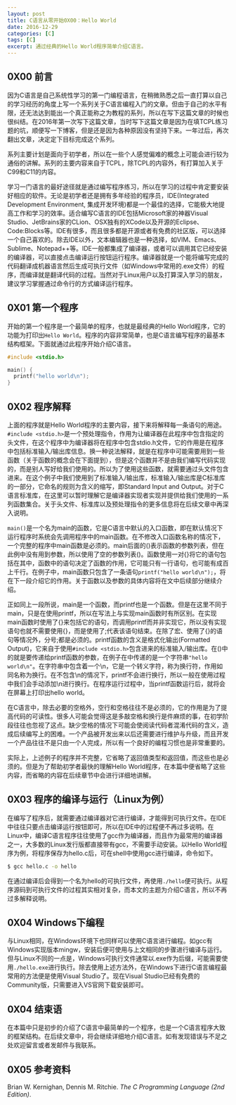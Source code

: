 ```yaml
---
layout: post
title: C语言从零开始0X00：Hello World
date: 2016-12-29
categories: [C]
tags: [C]
excerpt: 通过经典的Hello World程序简单介绍C语言。
---
```


## 0X00 前言

因为C语言是自己系统性学习的第一门编程语言，在稍微熟悉之后一直打算以自己的学习经历的角度上写一个系列关于C语言编程入门的文章。但由于自己的水平有限，还无法达到能出一个真正能称之为教程的系列，所以在写下这篇文章的时候也很纠结。在2016年第一次写下这篇文章，当时写下这篇文章是因为在填TCPL练习题的坑，顺便写一下博客，但是还是因为各种原因没有坚持下来。一年过后，再次翻出文章，决定定下目标完成这个系列。

系列主要计划是面向于初学者，所以在一些个人感觉偏难的概念上可能会进行较为通俗的讲解。系列的主要内容来自于TCPL，除TCPL的内容外，有打算加入关于C99和C11的内容。

学习一门语言的最好途径就是通过编写程序练习，所以在学习的过程中肯定要安装好相应的软件。无论是初学者还是拥有多年经验的程序员，IDE(Integrated Development Environment, 集成开发环境)都是一个最佳的选择，它能极大地提高工作和学习的效率。适合编写C语言的IDE包括Microsoft家的神器Visual Studio、JetBrains家的CLion、OSX独有的XCode以及开源的Eclipse、Code:Blocks等。IDE有很多，而且很多都是开源或者有免费的社区版，可以选择一个自己喜欢的。除去IDE以外，文本编辑器也是一种选择，如VIM、Emacs、Sublime、Notepad++等。IDE一般都集成了编译器，或者可以调用其它已经安装的编译器，可以直接点击编译运行按钮运行程序。编译器就是一个能将编写完成的代码翻译成机器语言然后生成可执行文件（如Windows中常用的.exe文件）的程序，而编译就是翻译代码的过程。当然对于Linux用户以及打算深入学习的朋友，建议学习掌握通过命令行的方式编译运行程序。

## 0X01 第一个程序

开始的第一个程序是一个最简单的程序，也就是最经典的Hello World程序，它的功能为打印出`Hello World`。程序的内容非常简单，也是C语言编写程序的最基本结构框架。下面就通过此程序开始介绍C语言。

```c
#include <stdio.h>

main() {
  printf("hello world\n");
}
```

## 0X02 程序解释

上面的程序就是Hello World程序的主要内容，接下来将解释每一条语句的用途。`#include <stdio.h>`是一个预处理指令，作用为让编译器在此程序中包含指定的头文件，在这个程序中为编译器将在程序中包含stdio.h文件，它的作用是在程序中包括标准输入/输出库信息。换一种说法解释，就是在程序中可能需要用到一些函数（关于函数的概念会在下面提到），但是这个函数并不是由我们编写代码实现的，而是别人写好给我们使用的。所以为了使用这些函数，就需要通过头文件包含进来。在这个例子中我们使用到了标准输入/输出库，标准输入/输出库是C标准库的一部分，它命名的规则为含义的缩写，即Standard Input and Output。对于C语言标准库，在这里可以暂时理解它是编译器实现者实现并提供给我们使用的一系列函数集合。关于头文件、标准库以及预处理指令的更多信息将在后续文章中再深入说明。

`main()`是一个名为main的函数，它是C语言中默认的入口函数，即在默认情况下运行程序时系统会先调用程序中的main函数。在不修改入口函数名称的情况下，一个完整的程序中main函数是必须的。main后面的()表示函数的参数列表，但在此例中没有用到参数，所以使用了空的参数列表()。函数使用一对{}将它的语句包括在其中，函数中的语句决定了函数的作用，它可能只有一行语句，也可能有成百上千行。在例子中，main函数只包含了一条语句`printf("hello world\n");`，将在下一段介绍它的作用。关于函数以及参数的具体内容将在文中后续部分继续介绍。

正如同上一段所说，main是一个函数，而printf也是一个函数。但是在这里不同于main，只是在使用printf，所以在写法上与实现main函数时有所区别。在实现main函数时使用了{}来包括它的语句，而调用printf而并非实现它，所以没有实现语句也就不需要使用{}，而是使用了;代表该语句结束。在除了宏、使用了{}的语句等情况外，分号;都是必须的。printf函数的含义是格式化输出(Formatted Output)，它来自于使用`#include <stdio.h>`包含进来的标准输入/输出库。在()中的就是要传递给printf函数的参数，在例子在中传递的是一个字符串`"hello world\n"`。在字符串中包含着一个\n，它是一个转义字符，称为换行符，作用如同名称为换行。在不包含\n的情况下，printf不会进行换行，所以一般在使用过程中我们会手动添加\n进行换行。在程序运行过程中，当printf函数运行后，就将会在屏幕上打印出hello world。

在C语言中，除去必要的空格外，空行和空格往往不是必须的，它的作用是为了提高代码的可读性。很多人可能会觉得这是多敲空格和换行是件麻烦的事，在初学阶段往往也忽视了这点。缺少空格的情况下可能会使阅读代码者混淆代码的含义，造成后续编写上的困难。一个产品被开发出来以后还需要进行维护与升级，而且开发一个产品往往不是只由一个人完成，所以有一个良好的编程习惯也是非常重要的。

实际上，上述例子的程序并不完整，它省略了返回值类型和返回值，而这些也是必须的。但是为了帮助初学者最快的理解Hello World程序，在本篇中便省略了这些内容，而省略的内容在后续章节中会进行详细地讲解。

## 0X03 程序的编译与运行（Linux为例）

在编写了程序后，就需要通过编译器对它进行编译，才能得到可执行文件。在IDE中往往只要点击编译运行按钮即可，所以在IDE中的过程便不再过多说明。在Linux中，编译C语言程序往往使用了gcc作为编译器，而且作为最常用的编译器之一，大多数的Linux发行版都直接带有gcc，不需要手动安装。以Hello World程序为例，将程序保存为hello.c后，可在shell中使用gcc进行编译，命令如下。

```bash
$ gcc hello.c -o hello
```

在通过编译后会得到一个名为hello的可执行文件，再使用`./hello`便可执行。从程序源码到可执行文件的过程其实相对复杂，而本文的主题为介绍C语言，所以不再过多解释说明。

## 0X04 Windows下编程

与Linux相同，在Windows环境下也同样可以使用C语言进行编程。如gcc有Windows实现版本mingw，安装后便可使用与上文相同的步骤进行编译与运行。但与Linux不同的一点是，Windows可执行文件通常以.exe作为后缀，可能需要使用`./hello.exe`进行执行。除去使用上述方法外，在Windows下进行C语言编程最常用的方法便是使用Visual Studio了。现在Visual Studio已经有免费的Community版，只需要进入VS官网下载安装即可。

## 0X04 结束语

在本篇中只是初步的介绍了C语言中最简单的一个程序，也是一个C语言程序大致的框架结构。在后续文章中，将会继续详细地介绍C语言。如有发现错误与不足之处欢迎留言或者发邮件与我联系。

## 0X05 参考资料

Brian W. Kernighan, Dennis M. Ritchie. *The C Programming Language (2nd Edition)*.